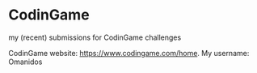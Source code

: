 # CodinGame

my (recent) submissions for CodinGame challenges

CodinGame website: https://www.codingame.com/home.
My username: Omanidos

